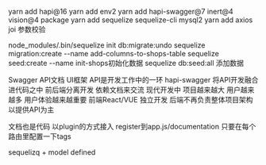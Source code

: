 yarn add hapi@16
yarn add env2
yarn add hapi-swagger@7 inert@4 vision@4 package
yarn add sequelize sequelize-cli mysql2
yarn add axios joi 参数校验

node_modules/.bin/sequelize init
db:migrate:undo
sequelize migration:create --name add-columns-to-shops-table
sequelize seed:create --name init-shops初始化数据
sequelize db:seed:all 添加数据

Swagger API文档 UI框架
API是开发工作中的一环 hapi-swagger 将API开发融合进代码之中
前后端分离开发 依赖文档来交流
现代开发中 项目越来越大 用户越来越多 用户体验越来越重要
前端React/VUE 独立开发
后端不再负责整体项目架构 以提供API为主

文档也是代码 以plugin的方式接入 register到app.js/documentation
只要在每个路由里配置一下tags

sequelizq + model defined